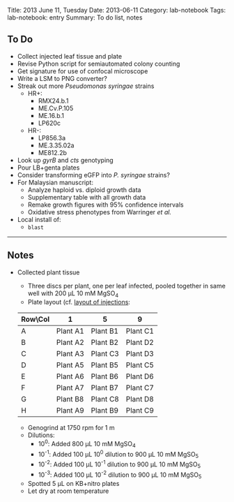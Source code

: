 Title: 2013 June 11, Tuesday
Date: 2013-06-11
Category: lab-notebook
Tags: lab-notebook: entry
Summary: To do list, notes

## To Do ##

- Collect injected leaf tissue and plate
- Revise Python script for semiautomated colony counting
- Get signature for use of confocal microscope
- Write a LSM to PNG converter?
- Streak out more _Pseudomonas syringae_ strains
    - HR+:
        - RMX24.b.1
        - ME.Cv.P.105
        - ME.16.b.1
        - LP620c
    - HR-:
        - LP856.3a
        - ME.3.35.02a
        - ME812.2b
- Look up _gyrB_ and _cts_ genotyping
- Pour LB+genta plates
- Consider transforming eGFP into _P. syringae_ strains?
- For Malaysian manuscript:
    - Analyze haploid vs. diploid growth data
    - Supplementary table with all growth data
    - Remake growth figures with 95% confidence intervals
    - Oxidative stress phenotypes from Warringer _et al._ 
- Local install of:
    - `blast`

***

## Notes ##

- Collected plant tissue
    - Three discs per plant, one per leaf infected, pooled together in same well
      with 200 &micro;L 10 mM MgSO<sub>4</sub>
    - Plate layout (cf. [layout of injections](|filename|20130607.md):

    Row\Col |1        |5        |9
    --------|---------|---------|---------
    A       |Plant A1 |Plant B1 |Plant C1
    B       |Plant A2 |Plant B2 |Plant D2
    C       |Plant A3 |Plant C3 |Plant D3
    D       |Plant A5 |Plant B5 |Plant C5
    E       |Plant A6 |Plant B6 |Plant D6
    F       |Plant A7 |Plant B7 |Plant C7
    G       |Plant B8 |Plant C8 |Plant D8
    H       |Plant A9 |Plant B9 |Plant C9

    - Genogrind at 1750 rpm for 1 m
    - Dilutions:
        - 10<sup>0</sup>: Added 800 &micro;L 10 mM MgSO<sub>4</sub>
        - 10<sup>-1</sup>: Added 100 &micro;L 10<sup>0</sup> dilution to 900
          &micro;L 10 mM MgSO<sub>5</sub>
        - 10<sup>-2</sup>: Added 100 &micro;L 10<sup>-1</sup> dilution to 900
          &micro;L 10 mM MgSO<sub>5</sub>
        - 10<sup>-3</sup>: Added 100 &micro;L 10<sup>-2</sup> dilution to 900
          &micro;L 10 mM MgSO<sub>5</sub>
    - Spotted 5 &micro;L on KB+nitro plates
    - Let dry at room temperature


